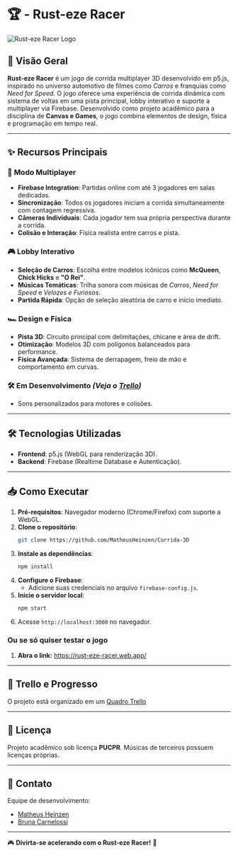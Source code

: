 # 🏆 - Rust-eze Racer

![Rust-eze Racer Logo](Adicionar_Logo)

## 🚀 Visão Geral
**Rust-eze Racer** é um jogo de corrida multiplayer 3D desenvolvido em p5.js, inspirado no universo automotivo de filmes como *Carros* e franquias como *Need for Speed*. O jogo oferece uma experiência de corrida dinâmica com sistema de voltas em uma pista principal, lobby interativo e suporte a multiplayer via Firebase. Desenvolvido como projeto acadêmico para a disciplina de **Canvas e Games**, o jogo combina elementos de design, física e programação em tempo real.

---

## ✨ Recursos Principais
### 🏁 **Modo Multiplayer**
- **Firebase Integration**: Partidas online com até 3 jogadores em salas dedicadas.
- **Sincronização**: Todos os jogadores iniciam a corrida simultaneamente com contagem regressiva.
- **Câmeras Individuais**: Cada jogador tem sua própria perspectiva durante a corrida.
- **Colisão e Interação**: Física realista entre carros e pista.

### 🎮 **Lobby Interativo**
- **Seleção de Carros**: Escolha entre modelos icônicos como **McQueen**, **Chick Hicks** e **"O Rei"**.
- **Músicas Temáticas**: Trilha sonora com músicas de *Carros*, *Need for Speed* e *Velozes e Furiosos*.
- **Partida Rápida**: Opção de seleção aleatória de carro e início imediato.

### 🏎️ **Design e Física**
- **Pista 3D**: Circuito principal com delimitações, chicane e área de drift.
- **Otimização**: Modelos 3D com polígonos balanceados para performance.
- **Física Avançada**: Sistema de derrapagem, freio de mão e comportamento em curvas.

### 🛠️ **Em Desenvolvimento** *(Veja o [Trello](https://trello.com/b/QlzezmJ1/jogo-de-corrida))*
- Sons personalizados para motores e colisões.

---

## 🛠️ Tecnologias Utilizadas
- **Frontend**: p5.js (WebGL para renderização 3D).
- **Backend**: Firebase (Realtime Database e Autenticação).

---

## 📥 Como Executar
1. **Pré-requisitos**: Navegador moderno (Chrome/Firefox) com suporte a WebGL.
2. **Clone o repositório**:
   ```bash
   git clone https://github.com/MatheusHeinzen/Corrida-3D
   ```
3. **Instale as dependências**:
   ```bash
   npm install
   ```
4. **Configure o Firebase**:
   - Adicione suas credenciais no arquivo `firebase-config.js`.
5. **Inicie o servidor local**:
   ```bash
   npm start
   ```
6. Acesse `http://localhost:3000` no navegador.

### Ou se só quiser testar o jogo
1. **Abra o link:** https://rust-eze-racer.web.app/

---

## 📌 Trello e Progresso
O projeto está organizado em um [Quadro Trello](https://trello.com/b/QlzezmJ1/jogo-de-corrida)

---

## 📄 Licença
Projeto acadêmico sob licença **PUCPR**. Músicas de terceiros possuem licenças próprias.

---

## 📧 Contato
Equipe de desenvolvimento:
- [Matheus Heinzen](https://github.com/MatheusHeinzen)  
- [Bruna Carnelossi](https://github.com/Bru67)  

---

🎮 **Divirta-se acelerando com o Rust-eze Racer!** 🏁  
